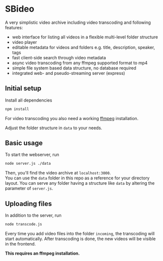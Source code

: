 # SBideo
A very simplistic video archive including video transcoding and following features:

- web interface for listing all videos in a flexible multi-level folder structure
- video player
- editable metadata for videos and folders e.g. title, description, speaker, tags
- fast client-side search through video metadata
- async video transcoding from any ffmpeg supported format to mp4
- simple file system based data structure, no database required
- integrated web- and pseudo-streaming server (express)


## Initial setup
Install all dependencies
```sh
npm install
```
For video transcoding you also need a working [ffmpeg](https://www.ffmpeg.org/) installation.

Adjust the folder structure in `data` to your needs.

## Basic usage
To start the webserver, run

```sh
node server.js ./data
```

Then, you'll find the video archive at `localhost:3000`.
<br>
You can use the `data` folder in this repo as a reference for your
directory layout. You can serve any folder having a structure like `data` by
altering the parameter of `server.js`.

## Uploading files
In addition to the server, run

```sh
node transcode.js
```

Every time you add video files into the folder `incoming`, the transcoding will start automatically. After transcoding is done, the new videos will be visible in the frontend.

**This requires an ffmpeg installation.**

